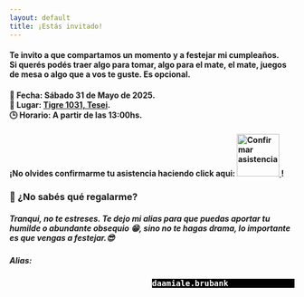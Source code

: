 ```yaml
---
layout: default
title: ¡Estás invitado!
---
```

#### Te invito a que compartamos un momento y a festejar mi cumpleaños.<br>Si querés podés traer algo para tomar, algo para el mate, el mate, juegos de mesa o algo que a vos te guste. Es opcional.

#### 📅 **Fecha**: Sábado 31 de Mayo de 2025.<br>📍 **Lugar**: [Tigre 1031, Tesei](https://maps.app.goo.gl/Vv6bAT5G3VhtuPPL8).<br>🕒 **Horario**: A partir de las 13:00hs.  

<h4> ¡No olvides confirmarme tu asistencia haciendo click aqui:
    <a href="https://wa.me/5491162595238?text=%C2%A1Hola%20Daami!%20Vi%20tu%20invitaci%C3%B3n%20y%20quer%C3%ADa%20confirmar%20que%20voy%20a%20estar%20yendo%20cerca%20de%20las%20" target="_blank">
      <img src="https://static.whatsapp.net/rsrc.php/yZ/r/JvsnINJ2CZv.svg" width="75vw" alt="Confirmar asistencia" />
    </a>
  !
</h4>

### 🎁 ¿No sabés qué regalarme?
##### Tranqui, no te estreses. Te dejo mi alias para que puedas aportar tu humilde o abundante obsequio 😁, sino no te hagas drama, lo importante es que vengas a festejar.😎

##### Alias: 
<pre style="width:50%;color: #fff;font-weight: bold;font-style: normal;background-color: #000;margin-left:inherit;">daamiale.brubank</pre>

